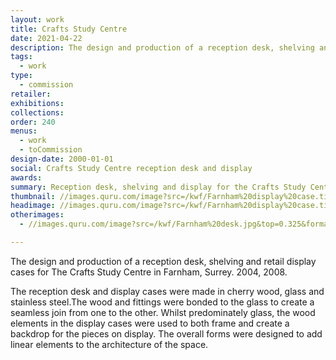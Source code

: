 ```yaml
---
layout: work
title: Crafts Study Centre
date: 2021-04-22
description: The design and production of a reception desk, shelving and retail display cases for The Crafts Study Centre in Farnham, Surrey. In cherry wood, glass and stainless steel.
tags:
  - work
type:
  - commission
retailer:
exhibitions:
collections:
order: 240
menus:
  - work
  - toCommission
design-date: 2000-01-01
social: Crafts Study Centre reception desk and display
awards:
summary: Reception desk, shelving and display for the Crafts Study Centre, Farnham
thumbnail: //images.quru.com/image?src=/kwf/Farnham%20display%20case.tif&width=170&height=170&bottom=0.86875&top=0.25625&format=jpeg
headimage: //images.quru.com/image?src=/kwf/Farnham%20display%20case.tif&format=jpeg
otherimages:
  - //images.quru.com/image?src=/kwf/Farnham%20desk.jpg&top=0.325&format=jpeg

---
```

The design and production of a reception desk, shelving and retail display cases for The Crafts Study Centre in Farnham, Surrey. 2004, 2008.

The reception desk and display cases were made in cherry wood, glass and stainless steel.The wood and fittings were bonded to the glass to create a seamless join from one to the other. Whilst predominately glass, the wood elements in the display cases were used to both frame and create a backdrop for the pieces on display. The overall forms were designed to add linear elements to the architecture of the space.
